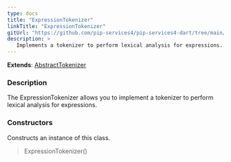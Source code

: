 ```yaml
---
type: docs
title: "ExpressionTokenizer"
linkTitle: "ExpressionTokenizer"
gitUrl: "https://github.com/pip-services4/pip-services4-dart/tree/main/pip-services4-expressions-dart"
description: > 
   Implements a tokenizer to perform lexical analysis for expressions.
---
```


**Extends**: [AbstractTokenizer](../../../tokenizers/abstract_tokenizer)

### Description

The ExpressionTokenizer allows you to implement a tokenizer to perform lexical analysis for expressions.  


### Constructors
Constructs an instance of this class.

> ExpressionTokenizer()
